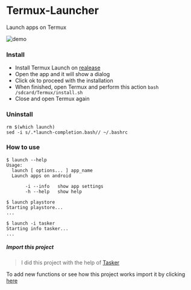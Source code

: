 # Termux-Launcher
Launch apps on Termux

![demo](https://j.gifs.com/mqZP5E.gif?download=true)

### Install

- Install Termux Launch on [realease](https://github.com/GlitchYou/termux-launch/releases/tag/1.0)
- Open the app and it will show a dialog
- Click ok to proceed with the installation
- When finished, open Termux and perform this action `bash /sdcard/Termux/install.sh`
- Close and open Termux again

### Uninstall

    rm $(which launch)
    sed -i s/.*launch-completion.bash// ~/.bashrc

### How to use

    $ launch --help
    Usage:
      launch [ options... ] app_name
      Launch apps on android
      
           -i --info   show app settings
           -h --help   show help
 
    $ launch playstore
    Starting playstore...
    ...

    $ launch -i tasker
    Starting info tasker...
    ...

##### Import this project

> I did this project with the help of [Tasker](https://play.google.com/store/apps/details?id=net.dinglisch.android.taskerm)

To add new functions or see how this project works import it by clicking [here](https://taskernet.com/shares/?user=AS35m8lZFkvcWqyrgtPNlB2Mh52ouETCHLjBo4o18oCQ0xa81fNP%2Fw5ZsXNm7UpARlC3g9C%2BsFR3pw%3D%3D&id=Project%3ATermux%3ALaunch)


   
